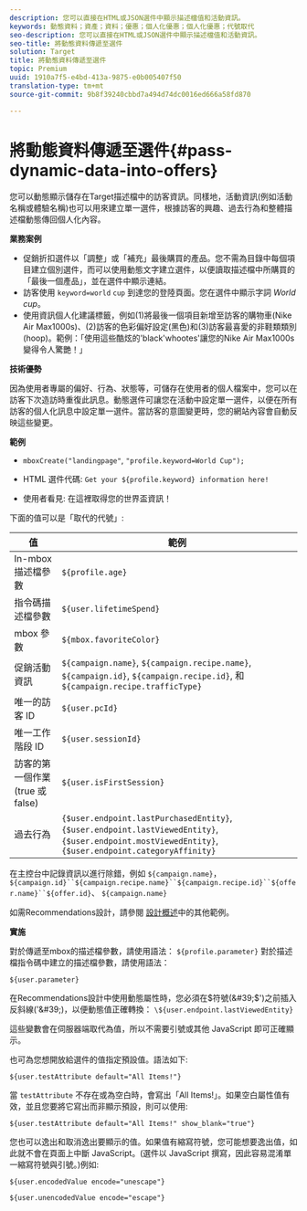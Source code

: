 ```yaml
---
description: 您可以直接在HTML或JSON選件中顯示描述檔值和活動資訊。
keywords: 動態資料；資產；資料；優惠；個人化優惠；個人化優惠；代號取代
seo-description: 您可以直接在HTML或JSON選件中顯示描述檔值和活動資訊。
seo-title: 將動態資料傳遞至選件
solution: Target
title: 將動態資料傳遞至選件
topic: Premium
uuid: 1910a7f5-e4bd-413a-9875-e0b005407f50
translation-type: tm+mt
source-git-commit: 9b8f39240cbbd7a494d74dc0016ed666a58fd870

---
```



# 將動態資料傳遞至選件{#pass-dynamic-data-into-offers}

您可以動態顯示儲存在Target描述檔中的訪客資訊。同樣地，活動資訊(例如活動名稱或體驗名稱)也可以用來建立單一選件，根據訪客的興趣、過去行為和整體描述檔動態傳回個人化內容。

**業務案例**

* 促銷折扣選件以「調整」或「補充」最後購買的產品。您不需為目錄中每個項目建立個別選件，而可以使用動態文字建立選件，以便讀取描述檔中所購買的「最後一個產品」，並在選件中顯示連結。
* 訪客使用 `keyword=world` `cup` 到達您的登陸頁面。您在選件中顯示字詞 *World cup*。
* 使用資訊個人化建議標籤，例如(1)將最後一個項目新增至訪客的購物車(Nike Air Max1000s)、(2)訪客的色彩偏好設定(黑色)和(3)訪客最喜愛的非鞋類類別(hoop)。範例：「使用這些酷炫的&#39;black&#39;whootes&#39;讓您的Nike Air Max1000s變得令人驚艷！」


**技術優勢**

因為使用者專屬的偏好、行為、狀態等，可儲存在使用者的個人檔案中，您可以在訪客下次造訪時重復此訊息。動態選件可讓您在活動中設定單一選件，以便在所有訪客的個人化訊息中設定單一選件。當訪客的意圖變更時，您的網站內容會自動反映這些變更。

**範例**

* `mboxCreate("landingpage"`, `"profile.keyword=World Cup");`

* HTML 選件代碼: `Get your ${profile.keyword} information here!`
* 使用者看見: 在這裡取得您的世界盃資訊！

下面的值可以是「取代的代號」:

| 值 | 範例 |
|--- |--- |
| In-mbox 描述檔參數 | `${profile.age}` |
| 指令碼描述檔參數 | `${user.lifetimeSpend}` |
| mbox 參數 | `${mbox.favoriteColor}` |
| 促銷活動資訊 | `${campaign.name}`, `${campaign.recipe.name}`, `${campaign.id}`, `${campaign.recipe.id}`, 和 `${campaign.recipe.trafficType}` |
| 唯一的訪客 ID | `${user.pcId}` |
| 唯一工作階段 ID | `${user.sessionId}` |
| 訪客的第一個作業 (true 或 false) | `${user.isFirstSession}` |
| 過去行為 | `{$user.endpoint.lastPurchasedEntity}`, `{$user.endpoint.lastViewedEntity}`, `{$user.endpoint.mostViewedEntity}`, `{$user.endpoint.categoryAffinity}` |

在主控台中記錄資訊以進行除錯，例如 `${campaign.name}`， `${campaign.id}``${campaign.recipe.name}``${campaign.recipe.id}``${offer.name}``${offer.id}`、 `${campaign.name}`

如需Recommendations設計，請參閱 [設計概述](/help/c-recommendations/c-design-overview/design-overview.md)中的其他範例。

**實施**

對於傳遞至mbox的描述檔參數，請使用語法： `${profile.parameter}` 對於描述檔指令碼中建立的描述檔參數，請使用語法：

`${user.parameter}`

在Recommendations設計中使用動態屬性時，您必須在$符號(&#39;$&#39;)之前插入反斜線(&#39;\&#39;)，以便動態值正確轉換： `\${user.endpoint.lastViewedEntity}`

這些變數會在伺服器端取代為值，所以不需要引號或其他 JavaScript 即可正確顯示。

也可為您想開放給選件的值指定預設值。語法如下:

`${user.testAttribute default="All Items!"}`

當 `testAttribute` 不存在或為空白時，會寫出「All Items!」。如果空白屬性值有效，並且您要將它寫出而非顯示預設，則可以使用:

`${user.testAttribute default="All Items!" show_blank="true"}`

您也可以逸出和取消逸出要顯示的值。如果值有縮寫符號，您可能想要逸出值，如此就不會在頁面上中斷 JavaScript。(選件以 JavaScript 撰寫，因此容易混淆單一縮寫符號與引號。)例如:

`${user.encodedValue encode="unescape"}`

`${user.unencodedValue encode="escape"}`